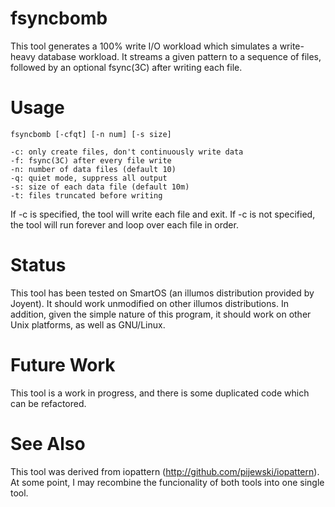 # fsyncbomb 

This tool generates a 100% write I/O workload which simulates a write-heavy
database workload.  It streams a given pattern to a sequence of files, followed
by an optional fsync(3C) after writing each file.


# Usage

    fsyncbomb [-cfqt] [-n num] [-s size]

    -c: only create files, don't continuously write data
    -f: fsync(3C) after every file write
    -n: number of data files (default 10)
    -q: quiet mode, suppress all output
    -s: size of each data file (default 10m)
    -t: files truncated before writing

If -c is specified, the tool will write each file and exit.  If -c is not
specified, the tool will run forever and loop over each file in order.


# Status

This tool has been tested on SmartOS (an illumos distribution provided by
Joyent).  It should work unmodified on other illumos distributions.  In
addition, given the simple nature of this program, it should work on other Unix
platforms, as well as GNU/Linux.


# Future Work

This tool is a work in progress, and there is some duplicated code which can be
refactored.


# See Also

This tool was derived from iopattern (http://github.com/pijewski/iopattern).  At
some point, I may recombine the funcionality of both tools into one single tool.
